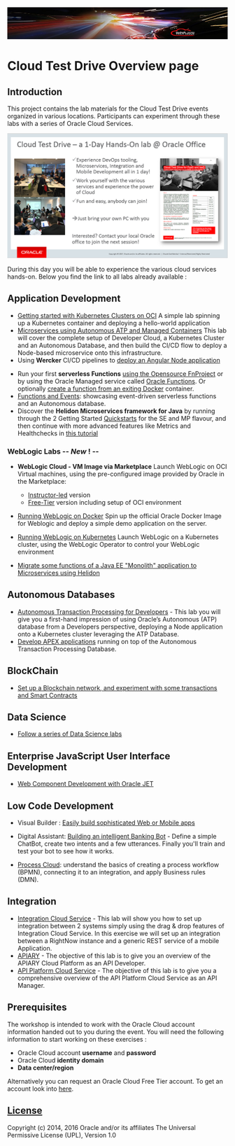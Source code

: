 ![](common/images/customer.logo2.png)
---
# Cloud Test Drive Overview page #

## Introduction ##

This project contains the lab materials for the Cloud Test Drive events organized in various locations.  Participants can experiment through these labs with a series of Oracle Cloud Services.  

![](common/images/Introslide.PNG)

During this day you will be able to experience the various cloud services hands-on.  Below you find the link to all labs already available : 


## Application Development ##
- [Getting started with Kubernetes Clusters on OCI](AppDev/Simple-OKE/README.md)
  A simple lab spinning up a Kubernetes container and deploying a hello-world application 
- [Microservices using Autonomous ATP and Managed Containers](AppDev/ATP-OKE/README.md)
  This lab will cover the complete setup of Developer Cloud, a Kubernetes Cluster and an Autonomous Database, and then build the CI/CD flow to deploy a Node-based microservice onto this infrastructure.
- Using **Wercker** CI/CD pipelines to [deploy an Angular Node application](AppDev/K8S/readme.md)

+ Run your first **serverless Functions** [using the Opensource FnProject](AppDev/functions/function2_lab.md) or by using the Oracle Managed service called [Oracle Functions](https://www.oracle.com/webfolder/technetwork/tutorials/infographics/oci_faas_gettingstarted_quickview/functions_quickview_top/functions_quickview/index.html#).  Or optionally [create a function from an exiting Docker](https://github.com/shaunsmith/functionslab-codeone19/blob/master/6-Container-as-Function.md) container.
+ [Functions and Events](AppDev/functionsandevents/FnHandson.md): showcasing event-driven serverless functions and an Autonomous database. 
+ Discover the **Helidon Microservices framework for Java** by running through the 2 Getting Started [Quickstarts](https://helidon.io/docs/latest/#/guides/01_overview) for the SE and MP flavour, and then continue with more advanced features like Metrics and Healthchecks in [this tutorial](https://github.com/tomas-langer/helidon-conference/blob/master/README.md)



### WebLogic Labs   -- ***New*** ! --

+ **WebLogic Cloud - VM Image via Marketplace**
  Launch WebLogic on OCI Virtual machines, using the pre-configured image provided by Oracle in the Marketplace:
  
  - [Instructor-led](https://oracle.github.io/cloudtestdrive/AppDev/wls/?page=wlscnonjrf.md) version
  - [Free-Tier](https://github.com/oracle/cloudtestdrive/tree/master/AppDev/wls/free_tier) version including setup of OCI environment
  
+ [Running WebLogic on Docker](AppDev/wls/WLS_on_Docker.md)
  Spin up the official Oracle Docker Image for Weblogic and deploy a simple demo application on the server.

+ [Running WebLogic on Kubernetes](AppDev/wls/WLS_on_OKE.md)
  Launch WebLogic on a Kubernetes cluster, using the WebLogic Operator to control your WebLogic environment
  
+ [Migrate some functions of a Java EE "Monolith" application to Microservices using Helidon](AppDev/helidon-k8s/README.md)

  




## Autonomous Databases

- [Autonomous Transaction Processing for Developers](ATP/readme.md) - This lab you will give you a first-hand impression of using Oracle’s Autonomous (ATP) database  from a Developers perspective, deploying a Node application onto a Kubernetes cluster leveraging the ATP Database.
- [Develop APEX applications](ATP/APEX/readme.md) running on top of the Autonomous Transaction Processing Database.



## BlockChain ##

+ [Set up a Blockchain network, and experiment with some transactions and Smart Contracts](BlockChain/readme.md)

  

## Data Science ##

+ [Follow a series of Data Science labs](BDataScience/README.md)

  

## Enterprise JavaScript User Interface Development ##

+ [Web Component Development with Oracle JET](https://github.com/geertjanw/ojet-training/blob/master/README.md)

  

## Low Code Development ##
+ Visual Builder : [Easily build sophisticated Web or Mobile apps](AppDev/vbcs/readme.md)

+ Digital Assistant: [Building an intelligent Banking Bot](Mobile/IntelligentBots/readme.md) - Define a simple ChatBot, create two intents and a few utterances.  Finally you'll train and test your bot to see how it works.

+ [Process Cloud](https://oracle.github.io/cloudtestdrive/Integration/process/?page=README.md): understand the basics of creating a process workflow (BPMN), connecting it to an integration, and apply Business rules (DMN).

  


## Integration ##

+ [Integration Cloud Service](Integration/readme.md) - This lab will show you how to set up integration between 2 systems simply using the drag & drop features of Integration Cloud Service.  In this exercise we will set up an integration between a RightNow instance and a generic REST service of a mobile Application.
+ [APIARY](Integration/APICS/APIPCS-DesignFirst.md) - The objective of this lab is to give you an overview of the APIARY Cloud Platform as an API Developer. 
+ [API Platform Cloud Service](Integration/APICS/APIPCS-Manager.md) - The objective of this lab is to give you a comprehensive overview of the API Platform Cloud Service as an API Manager. 




## Prerequisites ##

The workshop is intended to work with the Oracle Cloud account information handed out to you during the event.  You will need the following information to start working on these exercises :

+ Oracle Cloud account **username** and **password**
+ Oracle Cloud **identity domain**
+ **Data center/region**

Alternatively you can request an Oracle Cloud Free Tier account. To get an account look into [here](common/request.for.trial.md).



## [License](LICENSE)
Copyright (c) 2014, 2016 Oracle and/or its affiliates
The Universal Permissive License (UPL), Version 1.0
